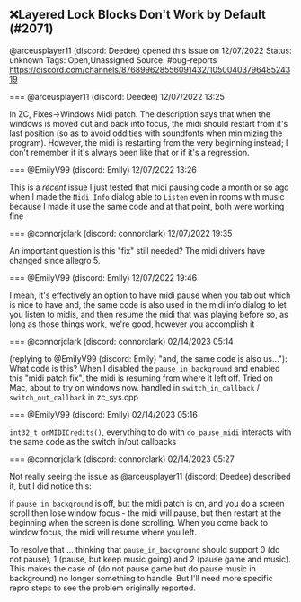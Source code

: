 ## ❌Layered Lock Blocks Don't Work by Default (#2071)
@arceusplayer11 (discord: Deedee) opened this issue on 12/07/2022
Status: unknown
Tags: Open,Unassigned
Source: #bug-reports https://discord.com/channels/876899628556091432/1050040379648524319


=== @arceusplayer11 (discord: Deedee) 12/07/2022 13:25

In ZC, Fixes->Windows Midi patch. The description says that when the windows is moved out and back into focus, the midi should restart from it's last position (so as to avoid oddities with soundfonts when minimizing the program). However, the midi is restarting from the very beginning instead; I don't remember if it's always been like that or if it's a regression.

=== @EmilyV99 (discord: Emily) 12/07/2022 13:26

This is a *recent* issue
I just tested that midi pausing code a month or so ago when I made the `Midi Info` dialog able to `Listen` even in rooms with music
because I made it use the same code
and at that point, both were working fine

=== @connorjclark (discord: connorclark) 12/07/2022 19:35

An important question is this "fix" still needed? The midi drivers have changed since allegro 5.

=== @EmilyV99 (discord: Emily) 12/07/2022 19:46

I mean, it's effectively an option to have midi pause when you tab out
which is nice to have
and, the same code is also used in the midi info dialog to let you listen to midis, and then resume the midi that was playing before
so, as long as those things work, we're good, however you accomplish it

=== @connorjclark (discord: connorclark) 02/14/2023 05:14

(replying to @EmilyV99 (discord: Emily) "and, the same code is also us…"): What code is this?
When I disabled the `pause_in_background` and enabled this "midi patch fix", the midi is resuming from where it left off. Tried on Mac, about to try on windows now.
handled in `switch_in_callback` / `switch_out_callback` in zc_sys.cpp

=== @EmilyV99 (discord: Emily) 02/14/2023 05:16

`int32_t onMIDICredits()`, everything to do with `do_pause_midi`
interacts with the same code as the switch in/out callbacks

=== @connorjclark (discord: connorclark) 02/14/2023 05:27

Not really seeing the issue as @arceusplayer11 (discord: Deedee) described it, but I did notice this:

if `pause_in_background` is off, but the midi patch is on, and you do a screen scroll then lose window focus - the midi will pause, but then restart at the beginning when the screen is done scrolling. When you come back to window focus, the midi will resume where you left.

To resolve that ... thinking that `pause_in_background` should support 0 (do not pause), 1 (pause, but keep music going) and 2 (pause game and music). This makes the case of (do not pause game but do pause music in background) no longer something to handle.
But I'll need more specific repro steps to see the problem originally reported.
